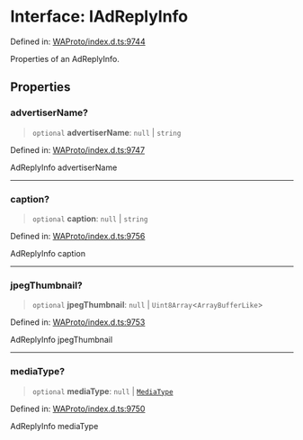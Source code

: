 # Interface: IAdReplyInfo

Defined in: [WAProto/index.d.ts:9744](https://github.com/Fokusdotid/Baileys/blob/3533fb5d5a1e97f0cc8384505a121b389a346518/WAProto/index.d.ts#L9744)

Properties of an AdReplyInfo.

## Properties

### advertiserName?

> `optional` **advertiserName**: `null` \| `string`

Defined in: [WAProto/index.d.ts:9747](https://github.com/Fokusdotid/Baileys/blob/3533fb5d5a1e97f0cc8384505a121b389a346518/WAProto/index.d.ts#L9747)

AdReplyInfo advertiserName

***

### caption?

> `optional` **caption**: `null` \| `string`

Defined in: [WAProto/index.d.ts:9756](https://github.com/Fokusdotid/Baileys/blob/3533fb5d5a1e97f0cc8384505a121b389a346518/WAProto/index.d.ts#L9756)

AdReplyInfo caption

***

### jpegThumbnail?

> `optional` **jpegThumbnail**: `null` \| `Uint8Array`\<`ArrayBufferLike`\>

Defined in: [WAProto/index.d.ts:9753](https://github.com/Fokusdotid/Baileys/blob/3533fb5d5a1e97f0cc8384505a121b389a346518/WAProto/index.d.ts#L9753)

AdReplyInfo jpegThumbnail

***

### mediaType?

> `optional` **mediaType**: `null` \| [`MediaType`](../namespaces/AdReplyInfo/enumerations/MediaType.md)

Defined in: [WAProto/index.d.ts:9750](https://github.com/Fokusdotid/Baileys/blob/3533fb5d5a1e97f0cc8384505a121b389a346518/WAProto/index.d.ts#L9750)

AdReplyInfo mediaType
